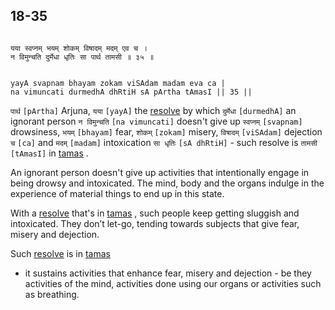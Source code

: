 ## 18-35


```shloka-sa

यया स्वप्नम् भयम् शोकम् विषादम् मदम् एव च ।
न विमुन्चति दुर्मेधा धृतिः सा पार्थ तामसी ॥ ३५ ॥

```
```shloka-sa-hk

yayA svapnam bhayam zokam viSAdam madam eva ca |
na vimuncati durmedhA dhRtiH sA pArtha tAmasI || 35 ||

```
`पार्थ` `[pArtha]` Arjuna, `यया` `[yayA]` the 
[resolve](18-29.md#intellect_and_resolve)
 by which `दुर्मेधा` `[durmedhA]` an ignorant person `न विमुन्चति` `[na vimuncati]` doesn't give up `स्वप्नम्` `[svapnam]` drowsiness, `भयम्` `[bhayam]` fear, `शोकम्` `[zokam]` misery, `विषादम्` `[viSAdam]` dejection `च` `[ca]` and `मदम्` `[madam]` intoxication `सा धृतिः` `[sA dhRtiH]` - such resolve is `तामसी` `[tAmasI]` in 
[tamas](tamas)
.

An ignorant person doesn't give up activities that intentionally engage in being drowsy and intoxicated. The mind, body and the organs indulge in the experience of material things to end up in this state. 

With a 
[resolve](18-29.md#intellect_and_resolve)
 that's in 
[tamas](tamas)
, such people keep getting sluggish and intoxicated. They don’t let-go, tending towards subjects that give fear, misery and dejection.

Such 
[resolve](18-29.md#intellect_and_resolve)
 is in 
[tamas](tamas)
- it sustains activities that enhance fear, misery and dejection - be they activities of the mind, activities done using our organs or activities such as breathing.


